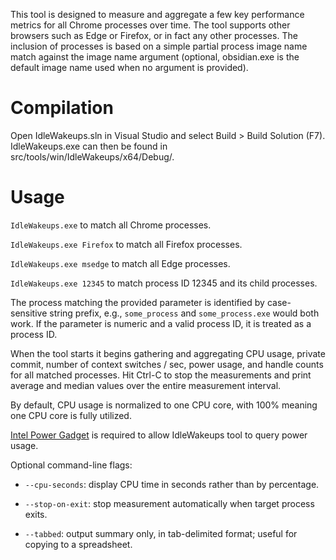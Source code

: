 This tool is designed to measure and aggregate a few key performance metrics
for all Chrome processes over time. The tool supports other browsers such as
Edge or Firefox, or in fact any other processes. The inclusion of processes
is based on a simple partial process image name match against the image name
argument (optional, obsidian.exe is the default image name used when no
argument is provided).

# Compilation
Open IdleWakeups.sln in Visual Studio and select Build > Build Solution (F7).
IdleWakeups.exe can then be found in src/tools/win/IdleWakeups/x64/Debug/.

# Usage
`IdleWakeups.exe` to match all Chrome processes.

`IdleWakeups.exe Firefox` to match all Firefox processes.

`IdleWakeups.exe msedge` to match all Edge processes.

`IdleWakeups.exe 12345` to match process ID 12345 and its child processes.

The process matching the provided parameter is identified by case-sensitive
string prefix, e.g., `some_process` and `some_process.exe` would both work. If
the parameter is numeric and a valid process ID, it is treated as a process ID.

When the tool starts it begins gathering and aggregating CPU usage, private
commit, number of context switches / sec, power usage, and handle counts for all
matched processes. Hit Ctrl-C to stop the measurements and print average and
median values over the entire measurement interval.

By default, CPU usage is normalized to one CPU core, with 100% meaning one CPU
core is fully utilized.

[Intel Power Gadget](https://software.intel.com/en-us/articles/intel-power-gadget-20)
is required to allow IdleWakeups tool to query power usage.

Optional command-line flags:

* `--cpu-seconds`: display CPU time in seconds rather than by percentage.

* `--stop-on-exit`: stop measurement automatically when target process exits.

* `--tabbed`: output summary only, in tab-delimited format; useful for copying
  to a spreadsheet.